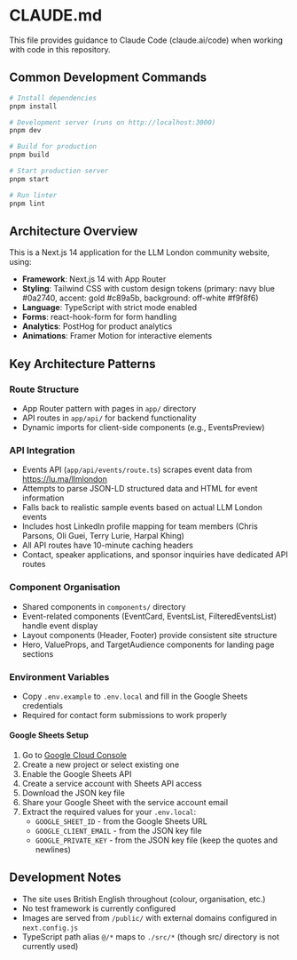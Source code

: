 # CLAUDE.md

This file provides guidance to Claude Code (claude.ai/code) when working with code in this repository.

## Common Development Commands

```bash
# Install dependencies
pnpm install

# Development server (runs on http://localhost:3000)
pnpm dev

# Build for production
pnpm build

# Start production server
pnpm start

# Run linter
pnpm lint
```

## Architecture Overview

This is a Next.js 14 application for the LLM London community website, using:

- **Framework**: Next.js 14 with App Router
- **Styling**: Tailwind CSS with custom design tokens (primary: navy blue #0a2740, accent: gold #c89a5b, background: off-white #f9f8f6)
- **Language**: TypeScript with strict mode enabled
- **Forms**: react-hook-form for form handling
- **Analytics**: PostHog for product analytics
- **Animations**: Framer Motion for interactive elements

## Key Architecture Patterns

### Route Structure
- App Router pattern with pages in `app/` directory
- API routes in `app/api/` for backend functionality
- Dynamic imports for client-side components (e.g., EventsPreview)

### API Integration
- Events API (`app/api/events/route.ts`) scrapes event data from https://lu.ma/llmlondon
- Attempts to parse JSON-LD structured data and HTML for event information
- Falls back to realistic sample events based on actual LLM London events
- Includes host LinkedIn profile mapping for team members (Chris Parsons, Oli Guei, Terry Lurie, Harpal Khing)
- All API routes have 10-minute caching headers
- Contact, speaker applications, and sponsor inquiries have dedicated API routes

### Component Organisation
- Shared components in `components/` directory
- Event-related components (EventCard, EventsList, FilteredEventsList) handle event display
- Layout components (Header, Footer) provide consistent site structure
- Hero, ValueProps, and TargetAudience components for landing page sections

### Environment Variables
- Copy `.env.example` to `.env.local` and fill in the Google Sheets credentials
- Required for contact form submissions to work properly

#### Google Sheets Setup
1. Go to [Google Cloud Console](https://console.cloud.google.com/)
2. Create a new project or select existing one
3. Enable the Google Sheets API
4. Create a service account with Sheets API access
5. Download the JSON key file
6. Share your Google Sheet with the service account email
7. Extract the required values for your `.env.local`:
   - `GOOGLE_SHEET_ID` - from the Google Sheets URL
   - `GOOGLE_CLIENT_EMAIL` - from the JSON key file
   - `GOOGLE_PRIVATE_KEY` - from the JSON key file (keep the quotes and newlines)

## Development Notes

- The site uses British English throughout (colour, organisation, etc.)
- No test framework is currently configured
- Images are served from `/public/` with external domains configured in `next.config.js`
- TypeScript path alias `@/*` maps to `./src/*` (though src/ directory is not currently used)